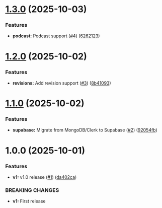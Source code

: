 # [1.3.0](https://github.com/ragaeeb/quilliyo/compare/v1.2.0...v1.3.0) (2025-10-03)


### Features

* **podcast:** Podcast support ([#4](https://github.com/ragaeeb/quilliyo/issues/4)) ([6262123](https://github.com/ragaeeb/quilliyo/commit/6262123e1592876a23e1c3ed5b08f8109bd1c784))

# [1.2.0](https://github.com/ragaeeb/quilliyo/compare/v1.1.0...v1.2.0) (2025-10-02)


### Features

* **revisions:** Add revision support ([#3](https://github.com/ragaeeb/quilliyo/issues/3)) ([8b41093](https://github.com/ragaeeb/quilliyo/commit/8b41093e10e61ac36e5032994ffb5de56110b8eb))

# [1.1.0](https://github.com/ragaeeb/quilliyo/compare/v1.0.0...v1.1.0) (2025-10-02)


### Features

* **supabase:** Migrate from MongoDB/Clerk to Supabase ([#2](https://github.com/ragaeeb/quilliyo/issues/2)) ([92054fb](https://github.com/ragaeeb/quilliyo/commit/92054fb3b195d9bc1f66bb9b568d2aad22e946c9))

# 1.0.0 (2025-10-01)


### Features

* **v1:** v1.0 release ([#1](https://github.com/ragaeeb/quilliyo/issues/1)) ([da402ca](https://github.com/ragaeeb/quilliyo/commit/da402cadd4ca64a01c9524979280f8c33ee30a68))


### BREAKING CHANGES

* **v1:** First release
